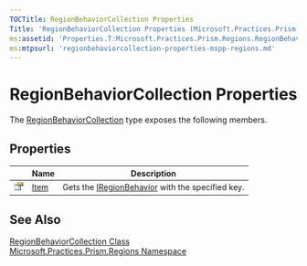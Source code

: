 ```yaml
---
TOCTitle: RegionBehaviorCollection Properties
Title: 'RegionBehaviorCollection Properties (Microsoft.Practices.Prism.Regions)'
ms:assetid: 'Properties.T:Microsoft.Practices.Prism.Regions.RegionBehaviorCollection'
ms:mtpsurl: 'regionbehaviorcollection-properties-mspp-regions.md'
---
```


# RegionBehaviorCollection Properties

The [RegionBehaviorCollection](/patterns-practices/reference/regionbehaviorcollection-class-mspp-regions) type exposes the following members.

## Properties

<table>
<thead>
<tr class="header">
<th> </th>
<th>Name</th>
<th>Description</th>
</tr>
</thead>
<tbody>
<tr class="odd">
<td><img src="/patterns-practices/reference/images/pubproperty.gif" alt="Public property"/></td>
<td><a href="/patterns-practices/reference/regionbehaviorcollection-item-property-mspp-regions" data-raw-source="[Item](/patterns-practices/reference/regionbehaviorcollection-item-property-mspp-regions)">Item</a></td>
<td><div class="summary">
Gets the <a href="/patterns-practices/reference/iregionbehavior-interface-mspp-regions" data-raw-source="[IRegionBehavior](/patterns-practices/reference/iregionbehavior-interface-mspp-regions)">IRegionBehavior</a> with the specified key.
</div></td>
</tr>
</tbody>
</table>

## See Also

[RegionBehaviorCollection Class](/patterns-practices/reference/regionbehaviorcollection-class-mspp-regions)  
[Microsoft.Practices.Prism.Regions Namespace](/patterns-practices/reference/mspp-regions-namespace)  